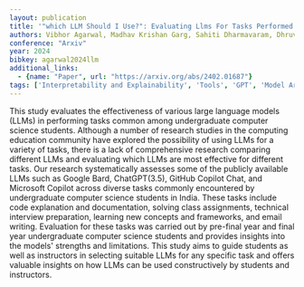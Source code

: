 ```yaml
---
layout: publication
title: '"which LLM Should I Use?": Evaluating Llms For Tasks Performed By Undergraduate Computer Science Students'
authors: Vibhor Agarwal, Madhav Krishan Garg, Sahiti Dharmavaram, Dhruv Kumar
conference: "Arxiv"
year: 2024
bibkey: agarwal2024llm
additional_links:
  - {name: "Paper", url: "https://arxiv.org/abs/2402.01687"}
tags: ['Interpretability and Explainability', 'Tools', 'GPT', 'Model Architecture']
---
```

This study evaluates the effectiveness of various large language models
(LLMs) in performing tasks common among undergraduate computer science
students. Although a number of research studies in the computing education
community have explored the possibility of using LLMs for a variety of tasks,
there is a lack of comprehensive research comparing different LLMs and
evaluating which LLMs are most effective for different tasks. Our research
systematically assesses some of the publicly available LLMs such as Google
Bard, ChatGPT(3.5), GitHub Copilot Chat, and Microsoft Copilot across diverse
tasks commonly encountered by undergraduate computer science students in India.
These tasks include code explanation and documentation, solving class
assignments, technical interview preparation, learning new concepts and
frameworks, and email writing. Evaluation for these tasks was carried out by
pre-final year and final year undergraduate computer science students and
provides insights into the models' strengths and limitations. This study aims
to guide students as well as instructors in selecting suitable LLMs for any
specific task and offers valuable insights on how LLMs can be used
constructively by students and instructors.
